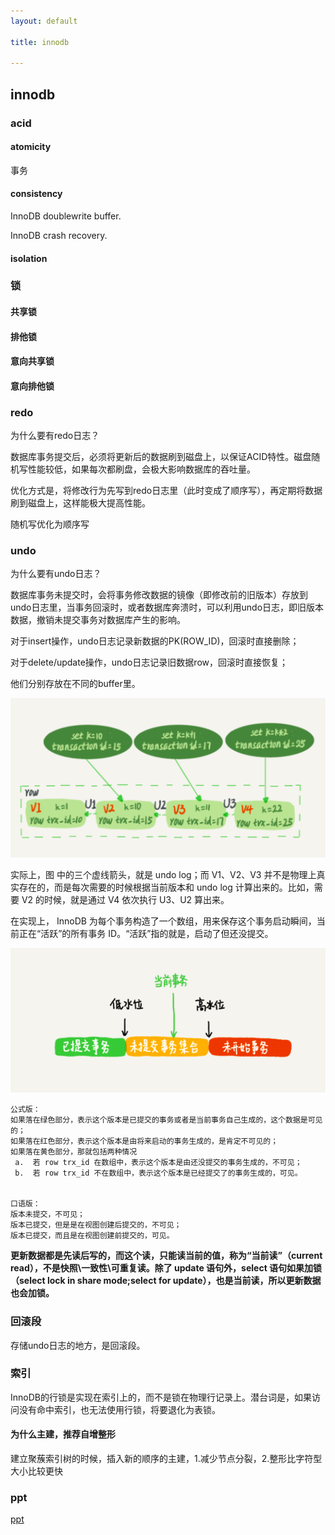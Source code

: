 ```yaml
---
layout: default

title: innodb

---
```


## innodb

### acid
#### atomicity 
事务
#### consistency
InnoDB doublewrite buffer.

InnoDB crash recovery.

#### isolation

### 锁

#### 共享锁
#### 排他锁
#### 意向共享锁
#### 意向排他锁

### redo

为什么要有redo日志？

数据库事务提交后，必须将更新后的数据刷到磁盘上，以保证ACID特性。磁盘随机写性能较低，如果每次都刷盘，会极大影响数据库的吞吐量。


优化方式是，将修改行为先写到redo日志里（此时变成了顺序写），再定期将数据刷到磁盘上，这样能极大提高性能。

随机写优化为顺序写

### undo

为什么要有undo日志？

数据库事务未提交时，会将事务修改数据的镜像（即修改前的旧版本）存放到undo日志里，当事务回滚时，或者数据库奔溃时，可以利用undo日志，即旧版本数据，撤销未提交事务对数据库产生的影响。

对于insert操作，undo日志记录新数据的PK(ROW_ID)，回滚时直接删除；

对于delete/update操作，undo日志记录旧数据row，回滚时直接恢复；

他们分别存放在不同的buffer里。

![image-20191015215734654](https://github.com/garydai/garydai.github.com/raw/master/_posts/pic/image-20191015215734654.png)

实际上，图  中的三个虚线箭头，就是 undo log；而 V1、V2、V3 并不是物理上真实存在的，而是每次需要的时候根据当前版本和 undo log 计算出来的。比如，需要 V2 的时候，就是通过 V4 依次执行 U3、U2 算出来。



在实现上， InnoDB 为每个事务构造了一个数组，用来保存这个事务启动瞬间，当前正在“活跃”的所有事务 ID。“活跃”指的就是，启动了但还没提交。

![](https://github.com/garydai/garydai.github.com/raw/master/_posts/pic/innodb1.png)



```
公式版：
如果落在绿色部分，表示这个版本是已提交的事务或者是当前事务自己生成的，这个数据是可见的；
如果落在红色部分，表示这个版本是由将来启动的事务生成的，是肯定不可见的；
如果落在黄色部分，那就包括两种情况
 a.  若 row trx_id 在数组中，表示这个版本是由还没提交的事务生成的，不可见；
 b.  若 row trx_id 不在数组中，表示这个版本是已经提交了的事务生成的，可见。
 

口语版：
版本未提交，不可见；
版本已提交，但是是在视图创建后提交的，不可见；
版本已提交，而且是在视图创建前提交的，可见。
```



**更新数据都是先读后写的，而这个读，只能读当前的值，称为“当前读”（current read），不是快照\一致性\可重复读。除了 update 语句外，select 语句如果加锁（select lock in share mode;select for update），也是当前读，所以更新数据也会加锁。**

### 回滚段

存储undo日志的地方，是回滚段。



### 索引

InnoDB的行锁是实现在索引上的，而不是锁在物理行记录上。潜台词是，如果访问没有命中索引，也无法使用行锁，将要退化为表锁。


#### 为什么主建，推荐自增整形
建立聚蔟索引树的时候，插入新的顺序的主建，1.减少节点分裂，2.整形比字符型大小比较更快

### ppt
[ppt](https://github.com/garydai/garydai.github.com/raw/master/_posts/pic/innodb.pdf "innodb")



